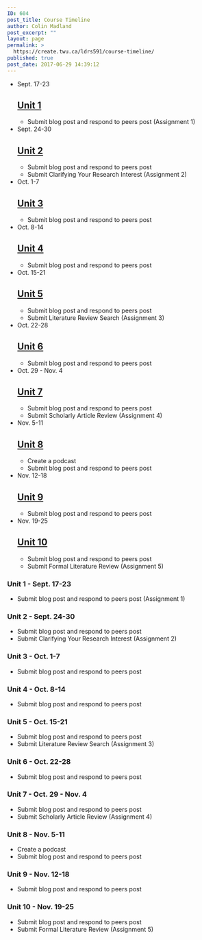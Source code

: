 ```yaml
---
ID: 604
post_title: Course Timeline
author: Colin Madland
post_excerpt: ""
layout: page
permalink: >
  https://create.twu.ca/ldrs591/course-timeline/
published: true
post_date: 2017-06-29 14:39:12
---
```

<!--themify_builder_static--><ul> <li id="timeline-0">
 Sept. 17-23 
 
 <h2><a href="https://create.twu.ca/ldrs591#Unit_1">Unit 1</a></h2> <ul> <li>Submit blog post and respond to peers post (Assignment 1)</li> </ul> 
 </li>
 <li id="timeline-1">
 Sept. 24-30 
 
 <h2><a href="https://create.twu.ca/ldrs591#Unit_2">Unit 2</a></h2> <ul> <li>Submit blog post and respond to peers post</li> <li>Submit Clarifying Your Research Interest (Assignment 2)</li> </ul> 
 </li>
 <li id="timeline-2">
 Oct. 1-7 
 
 <h2><a href="https://create.twu.ca/ldrs591#Unit_3">Unit 3</a></h2> <ul> <li>Submit blog post and respond to peers post</li> </ul> 
 </li>
 <li id="timeline-3">
 Oct. 8-14 
 
 <h2><a href="https://create.twu.ca/ldrs591#Unit_4">Unit 4</a></h2> <ul> <li>Submit blog post and respond to peers post</li> </ul> 
 </li>
 <li id="timeline-4">
 Oct. 15-21 
 
 <h2><a href="https://create.twu.ca/ldrs591#Unit_5">Unit 5</a></h2> <ul> <li>Submit blog post and respond to peers post</li> <li>Submit Literature Review Search (Assignment 3)</li> </ul> 
 </li>
 <li id="timeline-5">
 Oct. 22-28 
 
 <h2><a href="https://create.twu.ca/ldrs591#Unit_6">Unit 6</a></h2> <ul> <li>Submit blog post and respond to peers post</li> </ul> 
 </li>
 <li id="timeline-6">
 Oct. 29 - Nov. 4 
 
 <h2><a href="https://create.twu.ca/ldrs591#Unit_7">Unit 7</a></h2> <ul> <li>Submit blog post and respond to peers post</li> <li>Submit Scholarly Article Review (Assignment 4)</li> </ul> 
 </li>
 <li id="timeline-7">
 Nov. 5-11 
 
 <h2><a href="https://create.twu.ca/ldrs591#Unit_8">Unit 8</a></h2> <ul> <li>Create a podcast</li> <li>Submit blog post and respond to peers post</li> </ul> 
 </li>
 <li id="timeline-8">
 Nov. 12-18 
 
 <h2><a href="https://create.twu.ca/ldrs591#Unit_9">Unit 9</a></h2> <ul> <li>Submit blog post and respond to peers post</li> </ul> 
 </li>
 <li id="timeline-9">
 Nov. 19-25 
 
 <h2><a href="https://create.twu.ca/ldrs591#Unit_10">Unit 10</a></h2> <ul> <li>Submit blog post and respond to peers post</li> <li>Submit Formal Literature Review (Assignment 5)</li> </ul> 
 </li>
 </ul><!--/themify_builder_static-->

<h3>Unit 1 - Sept. 17-23</h3>

<ul>
<li>Submit blog post and respond to peers post (Assignment 1)</li>
</ul>

<h3>Unit 2 - Sept. 24-30</h3>

<ul>
<li>Submit blog post and respond to peers post</li>
<li>Submit Clarifying Your Research Interest (Assignment 2)</li>
</ul>

<h3>Unit 3 - Oct. 1-7</h3>

<ul>
<li>Submit blog post and respond to peers post</li>
</ul>

<h3>Unit 4 - Oct. 8-14</h3>

<ul>
<li>Submit blog post and respond to peers post</li>
</ul>

<h3>Unit 5 - Oct. 15-21</h3>

<ul>
<li>Submit blog post and respond to peers post</li>
<li>Submit Literature Review Search (Assignment 3)</li>
</ul>

<h3>Unit 6 - Oct. 22-28</h3>

<ul>
<li>Submit blog post and respond to peers post</li>
</ul>

<h3>Unit 7 - Oct. 29 - Nov. 4</h3>

<ul>
<li>Submit blog post and respond to peers post</li>
<li>Submit Scholarly Article Review (Assignment 4)</li>
</ul>

<h3>Unit 8 - Nov. 5-11</h3>

<ul>
<li>Create a podcast</li>
<li>Submit blog post and respond to peers post</li>
</ul>

<h3>Unit 9 - Nov. 12-18</h3>

<ul>
<li>Submit blog post and respond to peers post</li>
</ul>

<h3>Unit 10 - Nov. 19-25</h3>

<ul>
<li>Submit blog post and respond to peers post</li>
<li>Submit Formal Literature Review (Assignment 5)</li>
</ul>